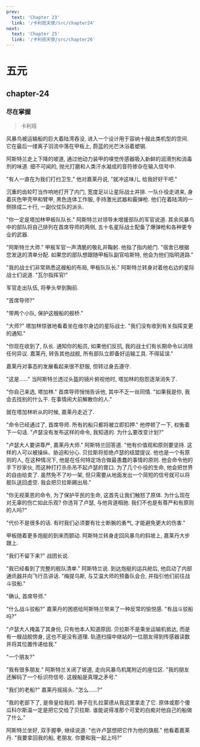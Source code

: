 ```yaml
---
prev:
  text: 'Chapter 23'
  link: '/卡利班天使/src/chapter24'
next:
  text: 'Chapter 25'
  link: '/卡利班天使/src/chapter26'
---
```


# 五元

## chapter-24

### 尽在掌握

> 卡利班

风暴鸟被运输船的巨大着陆湾吞没, 进入一个设计用于容纳十艘此类机型的空间. 它在最后一缕离子羽流中落在甲板上, 蔚蓝的光芒沐浴着塑钢.

阿斯特兰走上下降的坡道, 通过他动力装甲的嗅觉传感器吸入新鲜的润滑剂和消毒剂的味道. 细不可闻的, 抛光打磨和人类汗水凝成的音符掺杂在输入信号中.

"有人一直在为我们打扫卫生," 他对嘉莱丹说, "就冲这味儿, 给我好好干吧."

沉重的齿轮叮当作响地打开了内门, 宽度足以让星际战士并排. 一队仆役走进来, 身着灰色甲壳甲和臂甲, 黑色连体工作服, 手持激光武器和霰弹枪. 他们在着陆湾的一侧排成二十行, 一副仪仗队的派头.

"你一定是塔加林甲板队队长." 阿斯特兰对领导未增援部队的军官说道. 其余风暴鸟中的部队将自己排列在首席导师的两侧, 五十名星际战士配备了爆弹枪和各种更专业的武器.

"阿斯特兰大师." 甲板军官一声清脆的敬礼并鞠躬. 他指了指内舱门. "宿舍已根据您发送的清单分配. 如果您的部队想跟随甲板队副官哈斯特, 他会为他们指明道路."

"我的战士们非常熟悉这艘船的布局, 甲板队队长." 阿斯特兰转身对着他右边的星际战士们说道. "瓦尔指挥官!"

军官走出队伍, 将拳头举到胸前.

"首席导师?"

"带两个小队, 保护这艘船的舰桥."

"大师?" 塔加林惊骇地看着坐在维尔身边的星际战士. "我们没有收到有关指挥变更的通知."

"你现在收到了, 队长. 通知你的船员, 如果他们反抗, 我的战士们有长期命令以消除任何异议. 嘉莱丹, 转告其他战舰, 所有部队立即备好运输工具. 不得延误."

嘉莱丹对事态的发展看起来很不舒服, 但转过身去遵守.

"这是……" 当阿斯特兰透过头盔的镜片俯视他时, 塔加林的抱怨逐渐消失了.

"你自己来选, 塔加林." 首席导师悄悄告诉他, 其中不乏一丝同情. "如果我是你, 我会去找别的什么干. 在事情闹大前解散你的人."

就在塔加林听从的时候, 嘉莱丹走近了.

"命令已经通过了, 首席导师. 所有的船只都将被立即扣押." 他停顿了一下, 权衡着下一句话. "卢瑟没有发布这样的命令, 我知道的. 为什么要改变计划?"

"卢瑟大人要讲尊严, 嘉莱丹大师." 阿斯特兰回答道. "他有价值观和原则要坚持. 这样的人可以被操纵、胁迫和分心. 贝拉斯将拒绝卢瑟的结盟提议. 他也是一个有原则的人, 在这种情况下, 他是在任何特定场合做最愚蠢的事情的原则. 他会命令他的手下抄家伙, 而这种打打杀杀吊不起卢瑟的胃口. 为了几个仆役的生命, 他会把世界的自由给卖了. 虽然免不了吵一架, 但只需要从地面发出一个简短的信号就可以将舰队送回虚空. 我会把贝拉斯踢出局."

"你无视莱恩的命令, 为了保护平民的生命, 这首先让我们触怒了原体. 为什么现在对无辜的伤亡如此乐观? 你违背了卢瑟, 与他背道相驰. 我们不也是有尊严和有原则的人吗?"

"代价不是很多的话. 有时我们必须要有壮士断腕的勇气, 才能避免更大的伤害."

甲板随着更多炮艇的到来而颤动. 阿斯特兰转身走回风暴鸟的斜坡上, 嘉莱丹大步跟上.

"我们不留下来?" 战团长说.

"我已经看到了完整的舰队清单." 阿斯特兰说. 到达炮艇的运兵舱后, 他启动了内部通讯器并向飞行员讲话. "梅提乌斯, 与艾温大师的预备队会合, 并指引他们前往战斗驳船."

"确认, 首席导师."

"什么战斗驳船?" 嘉莱丹的困惑给阿斯特兰带来了一种反常的愉悦感. "有战斗驳船吗?"

"卢瑟大人掩盖了其身份, 只有他本人知道原因. 贝拉斯不是乘坐运输机抵达, 而是有一艘战舰傍身, 这也不是没有道理. 轨道扫描中继站的一位朋友得到传感器读数并将其位置传递给我."

"一个朋友?"

"我有很多朋友." 阿斯特兰关闭了坡道, 走向风暴鸟机尾附近的座位区. "我的朋友还解码了一个标识符信号. 这艘船是真理之矛号."

"我们的老船?" 嘉莱丹摇摇头. "怎么……?"

"我的老部下了, 是帝皇给我的. 狮子在扎拉蒙德从我这里拿走了它. 原体或那个傻瓜科尔斯温一定是把它交给了贝拉斯. 谁能说得准那个可爱的白痴对他自己的船做了什么."

阿斯特兰坐好, 双手握拳, 继续说道: "也许卢瑟想把它作为他的旗舰." 他看着嘉莱丹. "我要拿回我的船, 老朋友. 你要和我一起上吗?"
